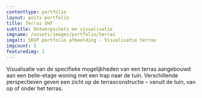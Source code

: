 ```yaml
--- 
contenttype: portfolio
layout: posts-portfolio
title: Terras VHT
subtitle: Ontwerpschets en visualisatie
imgname: /assets/images/portfolio/terras
imgalt: SKUP portfolio afbeelding - Visualisatie terras
imgcount: 5
featuredimg: 1
---
```


Visualisatie van de specifieke mogelijkheden van een terras aangebouwd aan een belle-etage woning met een trap naar de tuin. Verschillende perspectieven geven een zicht op de terrasconstructie – vanuit de tuin, van op of onder het terras.